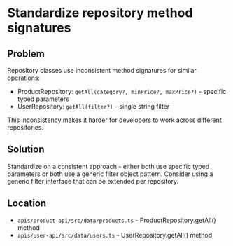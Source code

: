 # Standardize repository method signatures

## Problem

Repository classes use inconsistent method signatures for similar operations:
- ProductRepository: `getAll(category?, minPrice?, maxPrice?)` - specific typed parameters
- UserRepository: `getAll(filter?)` - single string filter

This inconsistency makes it harder for developers to work across different repositories.

## Solution

Standardize on a consistent approach - either both use specific typed parameters or both use a generic filter object pattern. Consider using a generic filter interface that can be extended per repository.

## Location

- `apis/product-api/src/data/products.ts` - ProductRepository.getAll() method
- `apis/user-api/src/data/users.ts` - UserRepository.getAll() method